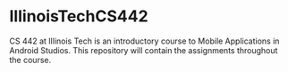 # IllinoisTechCS442
CS 442 at Illinois Tech is an introductory course to Mobile Applications in Android Studios. This repository will contain the assignments throughout the course. 
